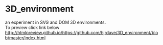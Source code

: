 # 3D_environment
an experiment in SVG and DOM 3D environments.  
To preview click link below  
http://htmlpreview.github.io/https://github.com/hjrdave/3D_environment/blob/master/index.html
